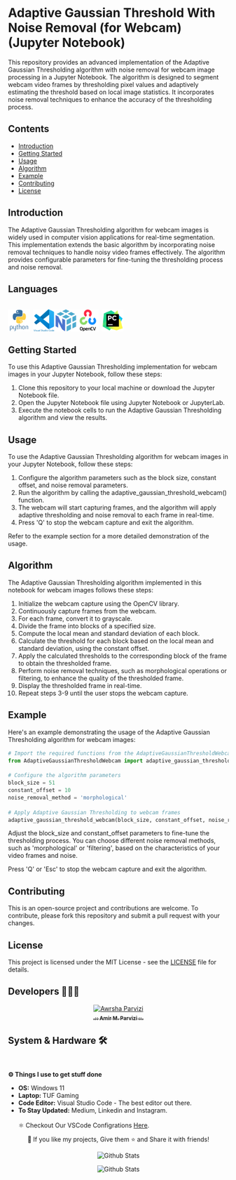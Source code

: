 # Adaptive Gaussian Threshold With Noise Removal (for Webcam) (Jupyter Notebook)

This repository provides an advanced implementation of the Adaptive Gaussian Thresholding algorithm with noise removal for webcam image processing in a Jupyter Notebook. The algorithm is designed to segment webcam video frames by thresholding pixel values and adaptively estimating the threshold based on local image statistics. It incorporates noise removal techniques to enhance the accuracy of the thresholding process.

## Contents

- [Introduction](#introduction)
- [Getting Started](#getting-started)
- [Usage](#usage)
- [Algorithm](#algorithm)
- [Example](#example)
- [Contributing](#contributing)
- [License](#license)

## Introduction

The Adaptive Gaussian Thresholding algorithm for webcam images is widely used in computer vision applications for real-time segmentation. This implementation extends the basic algorithm by incorporating noise removal techniques to handle noisy video frames effectively. The algorithm provides configurable parameters for fine-tuning the thresholding process and noise removal.

## Languages  
<code>
<img align="center" src="https://github.com/devicons/devicon/blob/v2.15.1/icons/python/python-original-wordmark.svg" width="50" height="50" /> <img align="center" src="https://github.com/devicons/devicon/blob/v2.15.1/icons/vscode/vscode-original-wordmark.svg" width="50" height="50"/><img align="center" src="https://github.com/devicons/devicon/blob/v2.15.1/icons/numpy/numpy-original.svg" width="50" height="50"/><img align="center" src="https://github.com/devicons/devicon/blob/v2.15.1/icons/opencv/opencv-original-wordmark.svg" width="50" height="50" /> <img align="center" src="https://github.com/devicons/devicon/blob/v2.15.1/icons/pycharm/pycharm-original.svg" width="50" height="50"/>
</code>

## Getting Started

To use this Adaptive Gaussian Thresholding implementation for webcam images in your Jupyter Notebook, follow these steps:

1. Clone this repository to your local machine or download the Jupyter Notebook file.
1. Open the Jupyter Notebook file using Jupyter Notebook or JupyterLab.
1. Execute the notebook cells to run the Adaptive Gaussian Thresholding algorithm and view the results.

## Usage

To use the Adaptive Gaussian Thresholding algorithm for webcam images in your Jupyter Notebook, follow these steps:

1. Configure the algorithm parameters such as the block size, constant offset, and noise removal parameters.
1. Run the algorithm by calling the adaptive_gaussian_threshold_webcam() function.
1. The webcam will start capturing frames, and the algorithm will apply adaptive thresholding and noise removal to each frame in real-time.
1. Press 'Q' to stop the webcam capture and exit the algorithm.

Refer to the example section for a more detailed demonstration of the usage.

## Algorithm

The Adaptive Gaussian Thresholding algorithm implemented in this notebook for webcam images follows these steps:

1. Initialize the webcam capture using the OpenCV library.
1. Continuously capture frames from the webcam.
1. For each frame, convert it to grayscale.
1. Divide the frame into blocks of a specified size.
1. Compute the local mean and standard deviation of each block.
1. Calculate the threshold for each block based on the local mean and standard deviation, using the constant offset.
1. Apply the calculated thresholds to the corresponding block of the frame to obtain the thresholded frame.
1. Perform noise removal techniques, such as morphological operations or filtering, to enhance the quality of the thresholded frame.
1. Display the thresholded frame in real-time.
1. Repeat steps 3-9 until the user stops the webcam capture.

## Example

Here's an example demonstrating the usage of the Adaptive Gaussian Thresholding algorithm for webcam images:

``` python
# Import the required functions from the AdaptiveGaussianThresholdWebcam.ipynb notebook
from AdaptiveGaussianThresholdWebcam import adaptive_gaussian_threshold_webcam

# Configure the algorithm parameters
block_size = 51
constant_offset = 10
noise_removal_method = 'morphological'

# Apply Adaptive Gaussian Thresholding to webcam frames
adaptive_gaussian_threshold_webcam(block_size, constant_offset, noise_removal_method)

```

Adjust the block_size and constant_offset parameters to fine-tune the thresholding process. You can choose different noise removal methods, such as 'morphological' or 'filtering', based on the characteristics of your video frames and noise.

Press 'Q' or 'Esc' to stop the webcam capture and exit the algorithm.

## Contributing

This is an open-source project and contributions are welcome. To contribute, please fork this repository and submit a pull request with your changes.

## License

This project is licensed under the MIT License - see the [LICENSE](LICENSE) file for details.

## Developers 👨🏻‍💻
<p align="center">
<a href="https://github.com/Awrsha"><img src="https://avatars.githubusercontent.com/u/89135083?v=4" width="100;" alt="Awrsha Parvizi"/><br /><sub><b>.:: Amir M. Parvizi ::.</b></sub></a>
</p>

## System & Hardware 🛠  
<br> <summary><b>⚙️ Things I use to get stuff done</b></summary> <ul> <li><b>OS:</b> Windows 11</li> <li><b>Laptop: </b>TUF Gaming</li> <li><b>Code Editor:</b> Visual Studio Code - The best editor out there.</li> <li><b>To Stay Updated:</b> Medium, Linkedin and Instagram.</li> <br /> ⚛️ Checkout Our VSCode Configrations <a href="">Here</a>. </ul> <p align="center">💙 If you like my projects, Give them ⭐ and Share it with friends!</p></p><p align="center"><img height="27" src="https://raw.githubusercontent.com/mayhemantt/mayhemantt/Update/svg/Bottom.svg" alt="Github Stats" /></p>

<p align="center">
<img src="https://raw.githubusercontent.com/mayhemantt/mayhemantt/Update/svg/Bottom.svg" alt="Github Stats" />
</p>